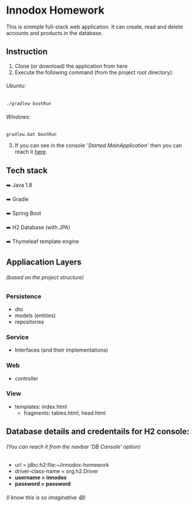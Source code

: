 # Innodox Homework

This is simmple full-stack web application. It can create, read and delete accounts and products in the database.

## Instruction
1. Clone (or download) the application from here
2. Execute the following command (from the project root directory):
###### Ubuntu:
```
./gradlew bootRun
```
###### Windows:
```
gradlew.bat bootRun
```
3. If you can see in the console '_Started MainApplication_' then you can reach it [here](http://localhost:8080).


## Tech stack
:arrow_right: Java 1.8

:arrow_right: Gradle

:arrow_right: Spring Boot

:arrow_right: H2 Database (with JPA)

:arrow_right: Thymeleaf template engine

## Appliacation Layers
###### (based on the project structure)

### Persistence
* dto
* models (entities)
* repositories

### Service
* Interfaces (and their implementations)

### Web
* controller

### View
* templates: index.html
  * fragments: tables.html, head.html
 
## Database details and credentails for H2 console:
###### (You can reach it from the navbar 'DB Console' option)
* url = jdbc:h2:file:~/innodox-homework
* driver-class-name = org.h2.Driver
* __username = innodox__
* __password = password__
###### (I know this is so imaginative :sweat_smile:)

